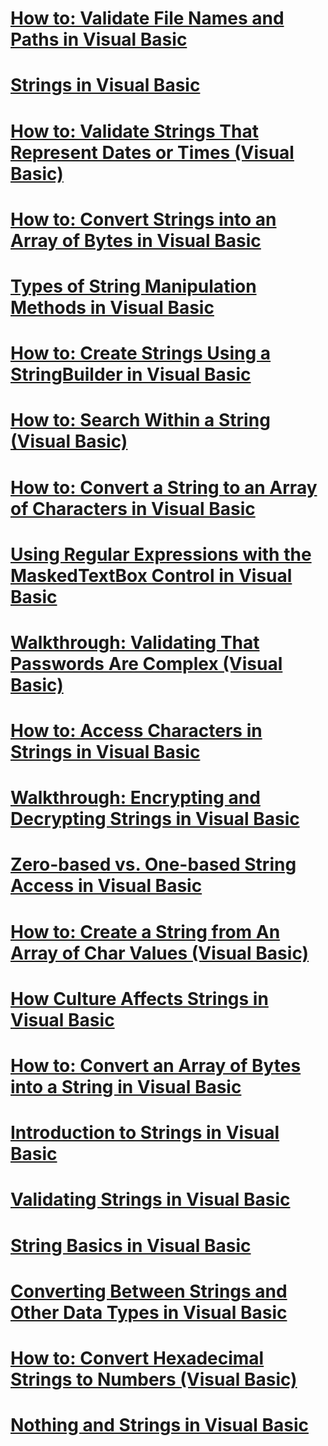 # [How to: Validate File Names and Paths in Visual Basic](how-to-validate-file-names-and-paths.md)
# [Strings in Visual Basic](index.md)
# [How to: Validate Strings That Represent Dates or Times (Visual Basic)](how-to-validate-strings-that-represent-dates-or-times.md)
# [How to: Convert Strings into an Array of Bytes in Visual Basic](how-to-convert-strings-into-an-array-of-bytes.md)
# [Types of String Manipulation Methods in Visual Basic](types-of-string-manipulation-methods.md)
# [How to: Create Strings Using a StringBuilder in Visual Basic](how-to-create-strings-using-a-stringbuilder.md)
# [How to: Search Within a String (Visual Basic)](how-to-search-within-a-string.md)
# [How to: Convert a String to an Array of Characters in Visual Basic](how-to-convert-a-string-to-an-array-of-characters.md)
# [Using Regular Expressions with the MaskedTextBox Control in Visual Basic](using-regular-expressions-with-the-maskedtextbox-control.md)
# [Walkthrough: Validating That Passwords Are Complex (Visual Basic)](walkthrough-validating-that-passwords-are-complex.md)
# [How to: Access Characters in Strings in Visual Basic](how-to-access-characters-in-strings.md)
# [Walkthrough: Encrypting and Decrypting Strings in Visual Basic](walkthrough-encrypting-and-decrypting-strings.md)
# [Zero-based vs. One-based String Access in Visual Basic](zero-based-vs-one-based-string-access.md)
# [How to: Create a String from An Array of Char Values (Visual Basic)](how-to-create-a-string-from-an-array-of-char-values.md)
# [How Culture Affects Strings in Visual Basic](how-culture-affects-strings.md)
# [How to: Convert an Array of Bytes into a String in Visual Basic](how-to-convert-an-array-of-bytes-into-a-string.md)
# [Introduction to Strings in Visual Basic](introduction-to-strings.md)
# [Validating Strings in Visual Basic](validating-strings.md)
# [String Basics in Visual Basic](string-basics.md)
# [Converting Between Strings and Other Data Types in Visual Basic](converting-between-strings-and-other-data-types.md)
# [How to: Convert Hexadecimal Strings to Numbers (Visual Basic)](how-to-convert-hexadecimal-strings-to-numbers.md)
# [Nothing and Strings in Visual Basic](nothing-and-strings.md)
